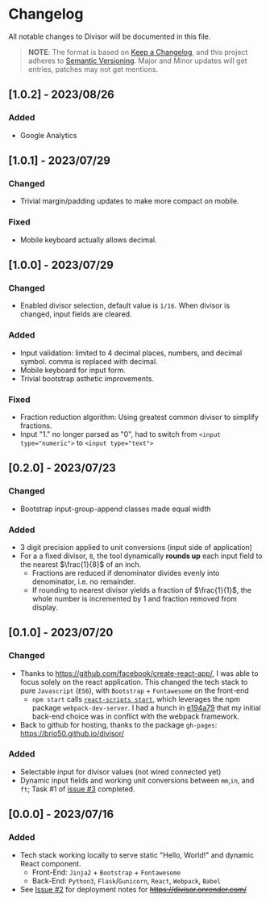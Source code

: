 # Changelog

All notable changes to Divisor will be documented in this file.

> **NOTE**: The format is based on [Keep a Changelog](https://keepachangelog.com/en/1.0.0/),
> and this project adheres to [Semantic Versioning](https://semver.org/spec/v2.0.0.html).
> Major and Minor updates will get entries, patches may not get mentions.

## [1.0.2] - 2023/08/26

### Added

- Google Analytics

## [1.0.1] - 2023/07/29

### Changed

- Trivial margin/padding updates to make more compact on mobile.

### Fixed

- Mobile keyboard actually allows decimal.

## [1.0.0] - 2023/07/29

### Changed

- Enabled divisor selection, default value is `1/16`. When divisor is changed, input fields are cleared.

### Added

- Input validation: limited to 4 decimal places, numbers, and decimal symbol. comma is replaced with decimal.
- Mobile keyboard for input form.
- Trivial bootstrap asthetic improvements.

### Fixed

- Fraction reduction algorithm: Using greatest common divisor to simplify fractions.
- Input "1." no longer parsed as "0", had to switch from `<input type="numeric">` to `<input type="text">`

## [0.2.0] - 2023/07/23

### Changed

- Bootstrap input-group-append classes made equal width

### Added

- 3 digit precision applied to unit conversions (input side of application)
- For a a fixed divisor, `8`, the tool dynamically **rounds up** each input field to the nearest $`\frac{1}{8}`$ of an inch.
  - Fractions are reduced if denominator divides evenly into denominator, i.e. no remainder.
  - If rounding to nearest divisor yields a fraction of $`\frac{1}{1}`$, the whole number is incremented by 1 and fraction removed from display.

## [0.1.0] - 2023/07/20

### Changed

- Thanks to https://github.com/facebook/create-react-app/, I was able to focus solely on the react application. This changed the tech stack to pure `Javascript` (`ES6`), with `Bootstrap` + `Fontawesome` on the front-end
  - `npm start` calls [`react-scripts start`](https://github.com/facebook/create-react-app/blob/main/packages/react-scripts/scripts/start.js), which leverages the npm package `webpack-dev-server`. I had a hunch in [e194a79](https://github.com/brio50/divisor/commit/e194a79bc3c39df04ff5f0c92f50a1a0260dfa35) that my initial back-end choice was in conflict with the webpack framework.
- Back to github for hosting, thanks to the package `gh-pages`: https://brio50.github.io/divisor/

### Added

- Selectable input for divisor values (not wired connected yet)
- Dynamic input fields and working unit conversions between `mm`,`in`, and `ft`; Task #1 of [issue #3](https://github.com/brio50/divisor/issues/3) completed.

## [0.0.0] - 2023/07/16

### Added

- Tech stack working locally to serve static "Hello, World!" and dynamic React component.
  - Front-End: `Jinja2` + `Bootstrap` + `Fontawesome`
  - Back-End: `Python3`, `Flask`/`Gunicorn`, `React`, `Webpack`, `Babel`
- See [Issue #2](https://github.com/brio50/divisor/issues/2) for deployment notes for ~~https://divisor.onrender.com/~~
